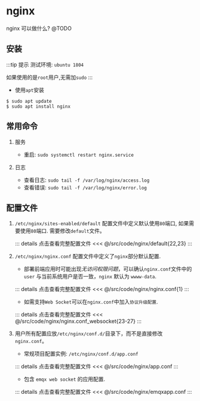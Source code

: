 # nginx

nginx 可以做什么? @TODO

## 安装

:::tip 提示
测试环境: ``ubuntu 1804``

如果使用的是``root``用户,无需加``sudo``
:::

- 使用``apt``安装

```shell
$ sudo apt update
$ sudo apt install nginx
```

## 常用命令

1. 服务

	- 重启: ``sudo systemctl restart nginx.service``

2. 日志

	- 查看日志: ``sudo tail -f /var/log/nginx/access.log`` 
	- 查看错误: ``sudo tail -f /var/log/nginx/error.log``


## 配置文件

1. ``/etc/nginx/sites-enabled/default`` 配置文件中定义默认使用``80``端口, 如果需要使用``80``端口. 需要修改``default``文件。

	::: details 点击查看完整配置文件
	<<< @/src/code/nginx/default{22,23}
	::: 

1. ``/etc/nginx/nginx.conf`` 配置文件中定义了``nginx``部分默认配置.

	- 部署前端应用时可能出现*无访问权限问题*，可以确认``nginx.conf``文件中的 ``user`` 与当前系统用户是否一致，``nginx`` 默认为 ``wwww-data``.

	::: details 点击查看完整配置文件
	<<< @/src/code/nginx/nginx.conf{1}
	::: 

	- 如需支持``Web Socket``可以在``nginx.conf``中加入``协议升级配置``.

	::: details 点击查看完整配置文件
	<<< @/src/code/nginx/nginx.conf_websocket{23-27}
	::: 

1. 用户所有配置应放``/etc/nginx/conf.d/``目录下，而不是直接修改``nginx.conf``。

	- 常规项目配置实例: ``/etc/nginx/conf.d/app.conf``

	::: details 点击查看完整配置文件
	<<< @/src/code/nginx/app.conf
	::: 

	- 包含 ``emqx web socket`` 的应用配置.

	::: details 点击查看完整配置文件
	<<< @/src/code/nginx/emqxapp.conf
	::: 
